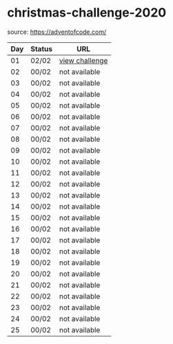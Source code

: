 # christmas-challenge-2020

source: https://adventofcode.com/

| Day | Status | URL |
|-----|--------|-----|
|  01 |  02/02 | [view challenge](https://adventofcode.com/2020/day/1) |
|  02 |  00/02 | not available |
|  03 |  00/02 | not available |
|  04 |  00/02 | not available |
|  05 |  00/02 | not available |
|  06 |  00/02 | not available |
|  07 |  00/02 | not available |
|  08 |  00/02 | not available |
|  09 |  00/02 | not available |
|  10 |  00/02 | not available |
|  11 |  00/02 | not available |
|  12 |  00/02 | not available |
|  13 |  00/02 | not available |
|  14 |  00/02 | not available |
|  15 |  00/02 | not available |
|  16 |  00/02 | not available |
|  17 |  00/02 | not available |
|  18 |  00/02 | not available |
|  19 |  00/02 | not available |
|  20 |  00/02 | not available |
|  21 |  00/02 | not available |
|  22 |  00/02 | not available |
|  23 |  00/02 | not available |
|  24 |  00/02 | not available |
|  25 |  00/02 | not available |
